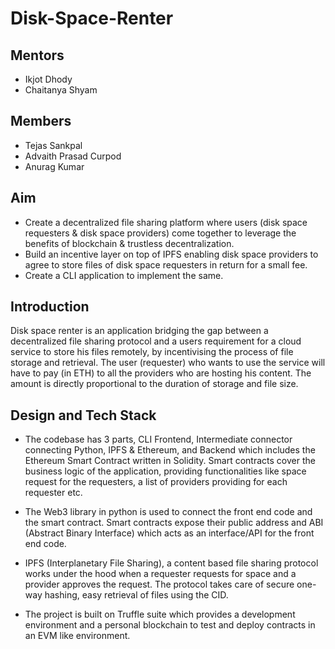 # Disk-Space-Renter

## Mentors

- Ikjot Dhody
- Chaitanya Shyam

## Members

- Tejas Sankpal
- Advaith Prasad Curpod
- Anurag Kumar

## Aim

- Create a decentralized file sharing platform where users (disk space requesters & disk space providers) come together to leverage the benefits of blockchain & trustless decentralization.
- Build an incentive layer on top of IPFS enabling disk space providers to agree to store files of disk space requesters in return for a small fee.
- Create a CLI application to implement the same. 

## Introduction

Disk space renter is an application bridging the gap between a decentralized file sharing protocol and a users requirement for a cloud service to store his files remotely, by incentivising the process of file storage and retrieval. The user (requester) who wants to use the service will have to pay (in ETH) to all the providers who are hosting his content. The amount is directly proportional to the duration of storage and file size.

## Design and Tech Stack

- The codebase has 3 parts, CLI Frontend, Intermediate connector connecting Python, IPFS & Ethereum, and Backend which includes the Ethereum Smart Contract written in Solidity. Smart contracts cover the business logic of the application, providing functionalities like space request for the requesters, a list of providers providing for each requester etc.

- The Web3 library in python is used to connect the front end code and the smart contract. Smart contracts expose their public address and ABI (Abstract Binary Interface) which acts as an interface/API for the front end code.

- IPFS (Interplanetary File Sharing), a content based file sharing protocol works under the hood when a requester requests for space and a provider approves the request. The protocol takes care of secure one-way hashing, easy retrieval of files using the CID.

- The project is built on Truffle suite which provides a development environment and a personal blockchain to test and deploy contracts in an EVM like environment.

